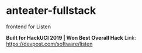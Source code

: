 # anteater-fullstack
frontend for Listen

**Built for HackUCI 2019 | Won Best Overall Hack**
Link: https://devpost.com/software/listen
